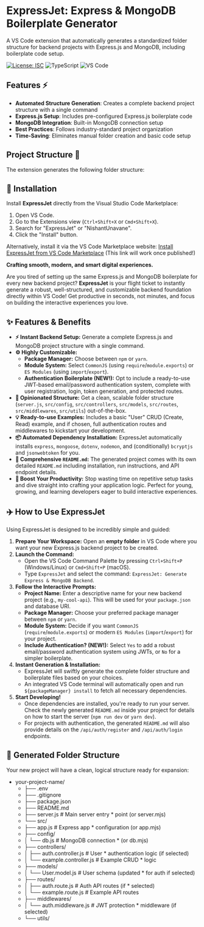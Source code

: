 # ExpressJet: Express & MongoDB Boilerplate Generator 

A VS Code extension that automatically generates a standardized folder structure for backend projects with Express.js and MongoDB, including boilerplate code setup.

[![License: ISC](https://img.shields.io/badge/License-ISC-blue.svg)](https://opensource.org/licenses/ISC)
![TypeScript](https://img.shields.io/badge/TypeScript-007ACC?style=flat&logo=typescript&logoColor=white)
![VS Code](https://img.shields.io/badge/Visual_Studio_Code-0078D4?style=flat&logo=visual-studio-code&logoColor=white)

## Features ⚡

- **Automated Structure Generation**: Creates a complete backend project structure with a single command
- **Express.js Setup**: Includes pre-configured Express.js boilerplate code
- **MongoDB Integration**: Built-in MongoDB connection setup
- **Best Practices**: Follows industry-standard project organization
- **Time-Saving**: Eliminates manual folder creation and basic code setup

## Project Structure 📁

The extension generates the following folder structure:
## 🚀 Installation

Install **ExpressJet** directly from the Visual Studio Code Marketplace:

1.  Open VS Code.
2.  Go to the Extensions view (`Ctrl+Shift+X` or `Cmd+Shift+X`).
3.  Search for "ExpressJet" or "NishantUnavane".
4.  Click the "Install" button.

Alternatively, install it via the VS Code Marketplace website:
[Install ExpressJet from VS Code Marketplace](https://marketplace.visualstudio.com/items?itemName=NishantUnavane.express-jet) (This link will work once published!)


**Crafting smooth, modern, and smart digital experiences.**

Are you tired of setting up the same Express.js and MongoDB boilerplate for every new backend project? **ExpressJet** is your flight ticket to instantly generate a robust, well-structured, and customizable backend foundation directly within VS Code! Get productive in seconds, not minutes, and focus on building the interactive experiences you love.

## ✨ Features & Benefits

* **⚡️ Instant Backend Setup:** Generate a complete Express.js and MongoDB project structure with a single command.
* **⚙️ Highly Customizable:**
    * **Package Manager:** Choose between `npm` or `yarn`.
    * **Module System:** Select `CommonJS` (using `require`/`module.exports`) or `ES Modules` (using `import`/`export`).
    * **Authentication Boilerplate (NEW!):** Opt to include a ready-to-use JWT-based email/password authentication system, complete with user registration, login, token generation, and protected routes.
* **📁 Opinionated Structure:** Get a clean, scalable folder structure (`server.js`, `src/config`, `src/controllers`, `src/models`, `src/routes`, `src/middlewares`, `src/utils`) out-of-the-box.
* **💡 Ready-to-use Examples:** Includes a basic "User" CRUD (Create, Read) example, and if chosen, full authentication routes and middlewares to kickstart your development.
* **📦 Automated Dependency Installation:** ExpressJet automatically installs `express`, `mongoose`, `dotenv`, `nodemon`, and (conditionally) `bcryptjs` and `jsonwebtoken` for you.
* **📝 Comprehensive `README.md`:** The generated project comes with its own detailed `README.md` including installation, run instructions, and API endpoint details.
* **🚀 Boost Your Productivity:** Stop wasting time on repetitive setup tasks and dive straight into crafting your application logic. Perfect for young, growing, and learning developers eager to build interactive experiences.

## ✈️ How to Use ExpressJet

Using ExpressJet is designed to be incredibly simple and guided:

1.  **Prepare Your Workspace:** Open an **empty folder** in VS Code where you want your new Express.js backend project to be created.
2.  **Launch the Command:**
    * Open the VS Code Command Palette by pressing `Ctrl+Shift+P` (Windows/Linux) or `Cmd+Shift+P` (macOS).
    * Type `ExpressJet` and select the command: `ExpressJet: Generate Express & MongoDB Backend`.
3.  **Follow the Interactive Prompts:**
    * **Project Name:** Enter a descriptive name for your new backend project (e.g., `my-cool-api`). This will be used for your `package.json` and database URI.
    * **Package Manager:** Choose your preferred package manager between `npm` or `yarn`.
    * **Module System:** Decide if you want `CommonJS` (`require`/`module.exports`) or modern `ES Modules` (`import`/`export`) for your project.
    * **Include Authentication? (NEW!):** Select `Yes` to add a robust email/password authentication system using JWTs, or `No` for a simpler boilerplate.
4.  **Instant Generation & Installation:**
    * ExpressJet will swiftly generate the complete folder structure and boilerplate files based on your choices.
    * An integrated VS Code terminal will automatically open and run `${packageManager} install` to fetch all necessary dependencies.
5.  **Start Developing!**
    * Once dependencies are installed, you're ready to run your server. Check the newly generated `README.md` inside your project for details on how to start the server (`npm run dev` or `yarn dev`).
    * For projects with authentication, the generated `README.md` will also provide details on the `/api/auth/register` and `/api/auth/login` endpoints.

## 📂 Generated Folder Structure

Your new project will have a clean, logical structure ready for expansion:

* your-project-name/ 
  * ├── .env
  * ├── .gitignore
  * ├── package.json
  * ├── README.md
  * ├── server.js               # Main server entry   * point (or server.mjs)
  * └── src/
  * ├── app.js              # Express app   * configuration (or app.mjs)
  * ├── config/
  * │   └── db.js           # MongoDB connection   * (or db.mjs)
  * ├── controllers/
  * │   ├── auth.controller.js  # User   * authentication logic (if selected)
  * │   └── example.controller.js # Example CRUD   * logic
  * ├── models/
  * │   └── User.model.js   # User schema (updated   * for auth if selected)
  * ├── routes/
  * │   ├── auth.route.js   # Auth API routes (if   * selected)
  * │   └── example.route.js # Example API routes
  * ├── middlewares/
  * │   └── auth.middleware.js # JWT protection   * middleware (if selected)
  * └── utils/